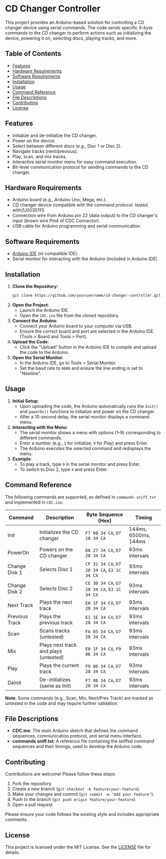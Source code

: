 # CD Changer Controller

This project provides an Arduino-based solution for controlling a CD changer device using serial commands. The code sends specific 4-byte commands to the CD changer to perform actions such as initializing the device, powering it on, selecting discs, playing tracks, and more.

## Table of Contents
- [Features](#features)
- [Hardware Requirements](#hardware-requirements)
- [Software Requirements](#software-requirements)
- [Installation](#installation)
- [Usage](#usage)
- [Command Reference](#command-reference)
- [File Descriptions](#file-descriptions)
- [Contributing](#contributing)
- [License](#license)

## Features
- Initialize and de-initialize the CD changer.
- Power on the device.
- Select between different discs (e.g., Disc 1 or Disc 2).
- Navigate tracks (next/previous).
- Play, scan, and mix tracks.
- Interactive serial monitor menu for easy command execution.
- Bit-level communication protocol for sending commands to the CD changer.

## Hardware Requirements
- Arduino board (e.g., Arduino Uno, Mega, etc.).
- CD changer device compatible with the command protocol. tested with(1J0035111)
- Connection wire from Arduino pin 22 (data output) to the CD changer's input (brown wire Pin4 of CDC Connector).
- USB cable for Arduino programming and serial communication.

## Software Requirements
- [Arduino IDE](https://www.arduino.cc/en/software) (or compatible IDE).
- Serial monitor for interacting with the Arduino (included in Arduino IDE).

## Installation
1. **Clone the Repository**:
   ```bash
   git clone https://github.com/yourusername/cd-changer-controller.git
   ```
2. **Open the Project**:
   - Launch the Arduino IDE.
   - Open the `CDC.ino` file from the cloned repository.
3. **Connect the Arduino**:
   - Connect your Arduino board to your computer via USB.
   - Ensure the correct board and port are selected in the Arduino IDE (Tools > Board and Tools > Port).
4. **Upload the Code**:
   - Click the "Upload" button in the Arduino IDE to compile and upload the code to the Arduino.
5. **Open the Serial Monitor**:
   - In the Arduino IDE, go to Tools > Serial Monitor.
   - Set the baud rate to `9600` and ensure the line ending is set to "Newline".

## Usage
1. **Initial Setup**:
   - Upon uploading the code, the Arduino automatically runs the `Init()` and `powerOn()` functions to initialize and power on the CD changer.
   - After a 10-second delay, the serial monitor displays a command menu.
2. **Interacting with the Menu**:
   - The serial monitor shows a menu with options (1–9) corresponding to different commands.
   - Enter a number (e.g., `1` for Initialize, `9` for Play) and press Enter.
   - The Arduino executes the selected command and redisplays the menu.
3. **Example**:
   - To play a track, type `9` in the serial monitor and press Enter.
   - To switch to Disc 2, type `4` and press Enter.

## Command Reference
The following commands are supported, as defined in `commands sniff.txt` and implemented in `CDC.ino`:

| Command         | Description                              | Byte Sequence (Hex)       | Timing              |
|-----------------|------------------------------------------|---------------------------|---------------------|
| Init            | Initializes the CD changer              | `F7 08 34 CA`, `D7 28 34 CA` | 144ms, 6500ms, 144ms |
| PowerOn         | Powers on the CD changer                | `D8 27 34 CA`, `D7 28 34 CA` | 93ms intervals      |
| Change Disk 1   | Selects Disc 1                          | `CF 31 34 CA`, `D7 28 34 CA`, `E3 1C 34 CA` | 93ms intervals |
| Change Disk 2   | Selects Disc 2                          | `CE 30 34 CA`, `D7 28 34 CA`, `E3 1C 34 CA` | 93ms intervals |
| Next Track      | Plays the next track                    | `E0 1F 34 CA`, `D7 28 34 CA` | 93ms intervals      |
| Previous Track  | Plays the previous track                | `E1 1E 34 CA`, `D7 28 34 CA` | 93ms intervals      |
| Scan            | Scans tracks (untested)                 | `FA 05 34 CA`, `D7 28 34 CA` | 93ms intervals      |
| Mix             | Plays next track and plays (untested)   | `E0 1F 34 CA`, `F9 06 34 CA` | 93ms intervals      |
| Play            | Plays the current track                 | `F9 06 34 CA`, `D7 28 34 CA` | 93ms intervals      |
| DeInit          | De-initializes (same as Init)           | `F7 08 34 CA`, `D7 28 34 CA` | 93ms intervals      |

**Note**: Some commands (e.g., Scan, Mix, Next/Prev Track) are marked as untested in the code and may require further validation.

## File Descriptions
- **CDC.ino**: The main Arduino sketch that defines the command sequences, communication protocol, and serial menu interface.
- **commands sniff.txt**: A reference file containing the sniffed command sequences and their timings, used to develop the Arduino code.

## Contributing
Contributions are welcome! Please follow these steps:
1. Fork the repository.
2. Create a new branch (`git checkout -b feature/your-feature`).
3. Make your changes and commit (`git commit -m "Add your feature"`).
4. Push to the branch (`git push origin feature/your-feature`).
5. Open a pull request.

Please ensure your code follows the existing style and includes appropriate comments.

## License
This project is licensed under the MIT License. See the [LICENSE](LICENSE) file for details.